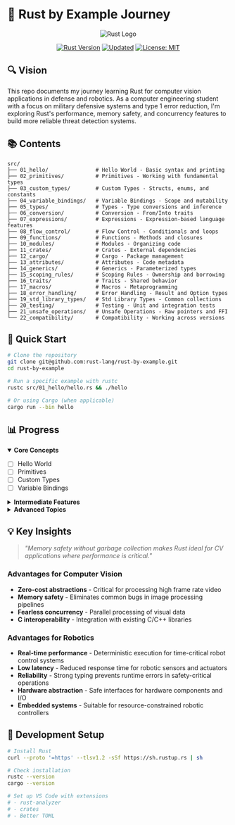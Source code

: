 # 🦀 Rust by Example Journey

<p align="center">
  <img src="https://www.rust-lang.org/static/images/rust-logo-blk.svg" alt="Rust Logo">
</p>
<p align="center">
  <a href="https://www.rust-lang.org/"><img src="https://img.shields.io/badge/rust-stable-brightgreen.svg" alt="Rust Version"></a>
  <a href="https://github.com/yourusername/rust-by-example-journey/commits/main"><img src="https://img.shields.io/badge/updated-March%2023,%202025-blue.svg" alt="Updated"></a>
  <a href="https://opensource.org/licenses/MIT"><img src="https://img.shields.io/badge/license-MIT-purple.svg" alt="License: MIT"></a>
</p>

## 🔍 Vision

This repo documents my journey learning Rust for computer vision applications in defense and robotics. As a computer engineering student with a focus on military defensive systems and type 1 error reduction, I'm exploring Rust's performance, memory safety, and concurrency features to build more reliable threat detection systems.

## 📚 Contents

```
src/
├── 01_hello/               # Hello World - Basic syntax and printing
├── 02_primitives/          # Primitives - Working with fundamental types  
├── 03_custom_types/        # Custom Types - Structs, enums, and constants
├── 04_variable_bindings/   # Variable Bindings - Scope and mutability
├── 05_types/               # Types - Type conversions and inference
├── 06_conversion/          # Conversion - From/Into traits
├── 07_expressions/         # Expressions - Expression-based language features
├── 08_flow_control/        # Flow Control - Conditionals and loops
├── 09_functions/           # Functions - Methods and closures
├── 10_modules/             # Modules - Organizing code 
├── 11_crates/              # Crates - External dependencies
├── 12_cargo/               # Cargo - Package management
├── 13_attributes/          # Attributes - Code metadata
├── 14_generics/            # Generics - Parameterized types
├── 15_scoping_rules/       # Scoping Rules - Ownership and borrowing
├── 16_traits/              # Traits - Shared behavior
├── 17_macros/              # Macros - Metaprogramming
├── 18_error_handling/      # Error Handling - Result and Option types
├── 19_std_library_types/   # Std Library Types - Common collections
├── 20_testing/             # Testing - Unit and integration tests
├── 21_unsafe_operations/   # Unsafe Operations - Raw pointers and FFI
└── 22_compatibility/       # Compatibility - Working across versions
```

## 🚀 Quick Start

```bash
# Clone the repository
git clone git@github.com:rust-lang/rust-by-example.git
cd rust-by-example

# Run a specific example with rustc
rustc src/01_hello/hello.rs && ./hello

# Or using Cargo (when applicable)
cargo run --bin hello
```

## 📊 Progress

<details open>
<summary><b>Core Concepts</b></summary>

- [ ] Hello World
- [ ] Primitives
- [ ] Custom Types
- [ ] Variable Bindings

</details>

<details>
<summary><b>Intermediate Features</b></summary>

- [ ] Types
- [ ] Conversion
- [ ] Expressions
- [ ] Flow Control
- [ ] Functions
- [ ] Modules
- [ ] Crates
- [ ] Cargo
- [ ] Attributes

</details>

<details>
<summary><b>Advanced Topics</b></summary>

- [ ] Generics
- [ ] Scoping Rules
- [ ] Traits
- [ ] Macros
- [ ] Error Handling
- [ ] Std Library Types
- [ ] Testing
- [ ] Unsafe Operations
- [ ] Compatibility

</details>

## 💡 Key Insights

> *"Memory safety without garbage collection makes Rust ideal for CV applications where performance is critical."*

### Advantages for Computer Vision

- **Zero-cost abstractions** - Critical for processing high frame rate video
- **Memory safety** - Eliminates common bugs in image processing pipelines
- **Fearless concurrency** - Parallel processing of visual data
- **C interoperability** - Integration with existing C/C++ libraries

### Advantages for Robotics

- **Real-time performance** - Deterministic execution for time-critical robot control systems
- **Low latency** - Reduced response time for robotic sensors and actuators
- **Reliability** - Strong typing prevents runtime errors in safety-critical operations
- **Hardware abstraction** - Safe interfaces for hardware components and I/O
- **Embedded systems** - Suitable for resource-constrained robotic controllers

## 🔧 Development Setup

```bash
# Install Rust
curl --proto '=https' --tlsv1.2 -sSf https://sh.rustup.rs | sh

# Check installation
rustc --version
cargo --version

# Set up VS Code with extensions
# - rust-analyzer
# - crates
# - Better TOML
```